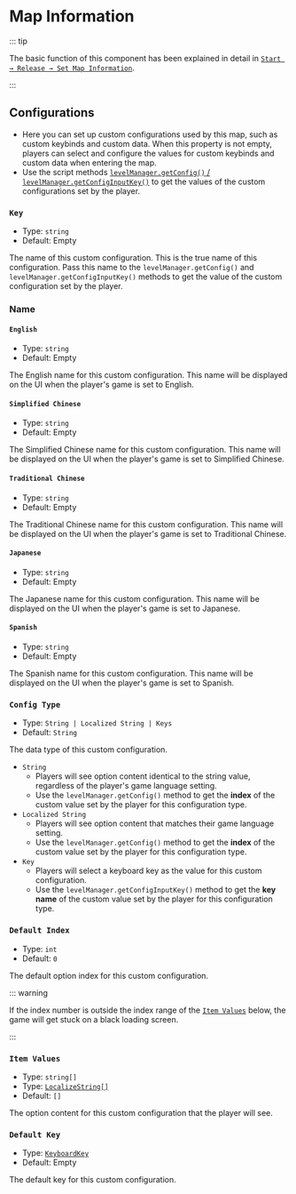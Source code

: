 # Map Information

::: tip

The basic function of this component has been explained in detail in [`Start → Release → Set Map Information`](../../start/release#Set-Map-Information).

:::

## Configurations

- Here you can set up custom configurations used by this map, such as custom keybinds and custom data. When this property is not empty, players can select and configure the values for custom keybinds and custom data when entering the map.
- Use the script methods [`levelManager.getConfig()` / `levelManager.getConfigInputKey()`](https://github.com/Withered-Flower-0422/BST/blob/main/_Typings/gameApi/modules/levelManager.d.ts) to get the values of the custom configurations set by the player.

### `Key`

- Type: `string`
- Default: Empty

The name of this custom configuration. This is the true name of this configuration. Pass this name to the `levelManager.getConfig()` and `levelManager.getConfigInputKey()` methods to get the value of the custom configuration set by the player.

### Name

#### `English`

- Type: `string`
- Default: Empty

The English name for this custom configuration. This name will be displayed on the UI when the player's game is set to English.

#### `Simplified Chinese`

- Type: `string`
- Default: Empty

The Simplified Chinese name for this custom configuration. This name will be displayed on the UI when the player's game is set to Simplified Chinese.

#### `Traditional Chinese`

- Type: `string`
- Default: Empty

The Traditional Chinese name for this custom configuration. This name will be displayed on the UI when the player's game is set to Traditional Chinese.

#### `Japanese`

- Type: `string`
- Default: Empty

The Japanese name for this custom configuration. This name will be displayed on the UI when the player's game is set to Japanese.

#### `Spanish`

- Type: `string`
- Default: Empty

The Spanish name for this custom configuration. This name will be displayed on the UI when the player's game is set to Spanish.

### `Config Type`

- Type: `String | Localized String | Keys`
- Default: `String`

The data type of this custom configuration.

- `String`
  - Players will see option content identical to the string value, regardless of the player's game language setting.
  - Use the `levelManager.getConfig()` method to get the <span class="text-red">**index**</span> of the custom value set by the player for this configuration type.
- `Localized String`
  - Players will see option content that matches their game language setting.
  - Use the `levelManager.getConfig()` method to get the <span class="text-red">**index**</span> of the custom value set by the player for this configuration type.
- `Key`
  - Players will select a keyboard key as the value for this custom configuration.
  - Use the `levelManager.getConfigInputKey()` method to get the <span class="text-yellow">**key name**</span> of the custom value set by the player for this configuration type.

### `Default Index`<badge text="Config Type = String" /><badge text="Config Type = Localized String" />

- Type: `int`
- Default: `0`

The default option index for this custom configuration.

::: warning

If the index number is outside the index range of the [`Item Values`](#item-values) below, the game will get stuck on a black loading screen.

:::

### `Item Values`<badge text="Config Type = String" /><badge text="Config Type = Localized String" />

- Type: `string[]`<badge text="Config Type = String" />
- Type: [`LocalizeString[]`](https://github.com/Withered-Flower-0422/BST/blob/main/_Typings/utils/localize.d.ts)<badge text="Config Type = Localized String" />
- Default: `[]`

The option content for this custom configuration that the player will see.

### `Default Key`<badge text="Config Type = Keys" />

- Type: [`KeyboardKey`](https://github.com/Withered-Flower-0422/BST/blob/main/_Typings/utils/keys.d.ts)
- Default: Empty

The default key for this custom configuration.
